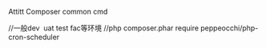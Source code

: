 Attitt  Composer  common cmd


//一般dev  uat test fac等环境
//php composer.phar require peppeocchi/php-cron-scheduler

